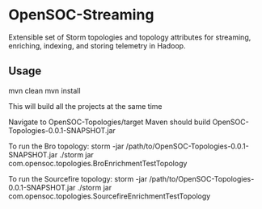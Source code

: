# OpenSOC-Streaming

Extensible set of Storm topologies and topology attributes for streaming, enriching, indexing, and storing telemetry in Hadoop.


## Usage

mvn clean
mvn install

This will build all the projects at the same time

Navigate to OpenSOC-Topologies/target
Maven should build OpenSOC-Topologies-0.0.1-SNAPSHOT.jar

To run the Bro topology:
storm -jar /path/to/OpenSOC-Topologies-0.0.1-SNAPSHOT.jar ./storm jar com.opensoc.topologies.BroEnrichmentTestTopology

To run the Sourcefire topology:
storm -jar /path/to/OpenSOC-Topologies-0.0.1-SNAPSHOT.jar ./storm jar com.opensoc.topologies.SourcefireEnrichmentTestTopology
